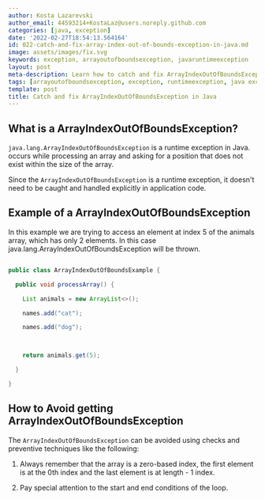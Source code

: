 ```yaml
---
author: Kosta Lazarevski
author_email: 44593214+KostaLaz@users.noreply.github.com
categories: [java, exception]
date: '2022-02-27T18:54:13.564164'
id: 022-catch-and-fix-array-index-out-of-bounds-exception-in-java.md
image: assets/images/fix.svg
keywords: exception, arrayoutofboundsexception, javaruntimeexception
layout: post
meta-description: Learn how to catch and fix ArrayIndexOutOfBoundsException in Java
tags: [arrayoutofboundsexception, exception, runtimeexception, java exception]
template: post
title: Catch and fix ArrayIndexOutOfBoundsException in Java
---
```




## What is a ArrayIndexOutOfBoundsException?



`java.lang.ArrayIndexOutOfBoundsException` is a runtime exception in Java. occurs while processing an array and asking for a position that does not exist within the size of the array.



Since the `ArrayIndexOutOfBoundsException` is a runtime exception, it doesn't need to be caught and handled explicitly in application code.



## Example of a ArrayIndexOutOfBoundsException



In this example we are trying to access an element at index 5 of the animals array, which has only 2 elements. In this case java.lang.ArrayIndexOutOfBoundsException will be thrown.



```java

public class ArrayIndexOutOfBoundsExample {

  public void processArray() {

    List animals = new ArrayList<>();

    names.add("cat");

    names.add("dog");



    return animals.get(5);

  }

}

```



## How to Avoid getting ArrayIndexOutOfBoundsException



The `ArrayIndexOutOfBoundsException` can be avoided using checks and preventive techniques like the following:



1. Always remember that the array is a zero-based index, the first element is at the 0th index and the last element is at length - 1 index.

2. Pay special attention to the start and end conditions of the loop.
